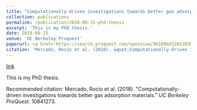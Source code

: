 ```yaml
---
title: "Computationally-driven investigations towards better gas adsorption materials"
collection: publications
permalink: /publication/2018-08-15-phd-thesis
excerpt: 'This is my PhD thesis.'
date: 2018-08-15
venue: 'UC Berkeley Proquest'
paperurl: <a href='https://search.proquest.com/openview/961096d328520303672fdc9a902c540d/1?pq-origsite=gscholar&cbl=18750&diss=y'>link</a>
citation: 'Mercado, Rocío et al. (2018). &quot;Computationally-driven investigations towards better gas adsorption materials.&quot; <i>UC Berkeley ProQuest</i>. 10841273.'
---
```


<a href='https://search.proquest.com/openview/961096d328520303672fdc9a902c540d/1?pq-origsite=gscholar&cbl=18750&diss=y'>link</a>

This is my PhD thesis.

Recommended citation: Mercado, Rocío et al. (2018). "Computationally-driven investigations towards better gas adsorption materials." <i>UC Berkeley ProQuest</i>. 10841273.
